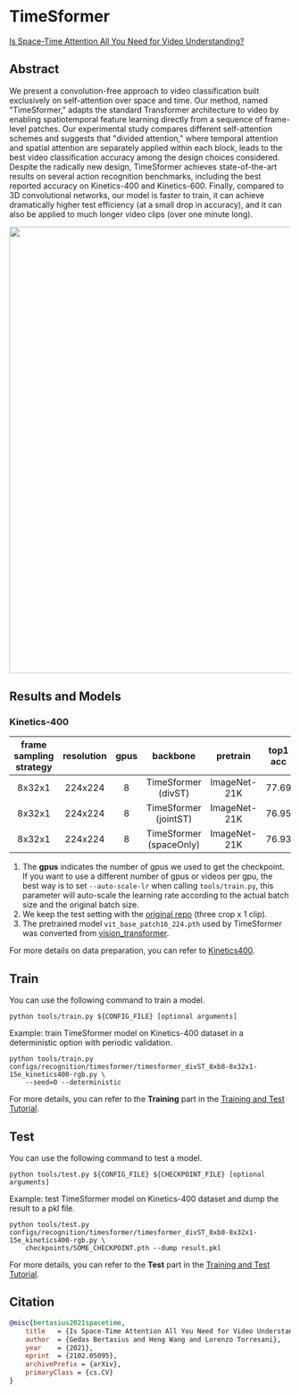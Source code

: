 # TimeSformer

[Is Space-Time Attention All You Need for Video Understanding?](https://arxiv.org/abs/2102.05095)

<!-- [ALGORITHM] -->

## Abstract

<!-- [ABSTRACT] -->

We present a convolution-free approach to video classification built exclusively on self-attention over space and time. Our method, named "TimeSformer," adapts the standard Transformer architecture to video by enabling spatiotemporal feature learning directly from a sequence of frame-level patches. Our experimental study compares different self-attention schemes and suggests that "divided attention," where temporal attention and spatial attention are separately applied within each block, leads to the best video classification accuracy among the design choices considered. Despite the radically new design, TimeSformer achieves state-of-the-art results on several action recognition benchmarks, including the best reported accuracy on Kinetics-400 and Kinetics-600. Finally, compared to 3D convolutional networks, our model is faster to train, it can achieve dramatically higher test efficiency (at a small drop in accuracy), and it can also be applied to much longer video clips (over one minute long).

<!-- [IMAGE] -->

<div align=center>
<img src="https://user-images.githubusercontent.com/34324155/143018542-7f782ec9-dca2-495e-9043-c13ad941a25c.png" width="800"/>
</div>

## Results and Models

### Kinetics-400

| frame sampling strategy | resolution | gpus |        backbone         |   pretrain   | top1 acc | top5 acc | testing protocol | FLOPs | params |             config             |             ckpt             |             log             |
| :---------------------: | :--------: | :--: | :---------------------: | :----------: | :------: | :------: | :--------------: | :---: | :----: | :----------------------------: | :--------------------------: | :-------------------------: |
|         8x32x1          |  224x224   |  8   |   TimeSformer (divST)   | ImageNet-21K |  77.69   |  93.45   | 1 clips x 3 crop | 196G  |  122M  | [config](/configs/recognition/timesformer/timesformer_divST_8xb8-8x32x1-15e_kinetics400-rgb.py) | [ckpt](https://download.openmmlab.com/mmaction/v1.0/recognition/timesformer/timesformer_divST_8xb8-8x32x1-15e_kinetics400-rgb/timesformer_divST_8xb8-8x32x1-15e_kinetics400-rgb_20220815-a4d0d01f.pth) | [log](https://download.openmmlab.com/mmaction/v1.0/recognition/timesformer/timesformer_divST_8xb8-8x32x1-15e_kinetics400-rgb/timesformer_divST_8xb8-8x32x1-15e_kinetics400-rgb.log) |
|         8x32x1          |  224x224   |  8   |  TimeSformer (jointST)  | ImageNet-21K |  76.95   |  93.28   | 1 clips x 3 crop | 180G  | 86.11M | [config](/configs/recognition/timesformer/timesformer_jointST_8xb8-8x32x1-15e_kinetics400-rgb.py) | [ckpt](https://download.openmmlab.com/mmaction/v1.0/recognition/timesformer/timesformer_jointST_8xb8-8x32x1-15e_kinetics400-rgb/timesformer_jointST_8xb8-8x32x1-15e_kinetics400-rgb_20220815-8022d1c0.pth) | [log](https://download.openmmlab.com/mmaction/v1.0/recognition/timesformer/timesformer_jointST_8xb8-8x32x1-15e_kinetics400-rgb/timesformer_jointST_8xb8-8x32x1-15e_kinetics400-rgb.log) |
|         8x32x1          |  224x224   |  8   | TimeSformer (spaceOnly) | ImageNet-21K |  76.93   |  92.88   | 1 clips x 3 crop | 141G  | 86.11M | [config](/configs/recognition/timesformer/timesformer_spaceOnly_8xb8-8x32x1-15e_kinetics400-rgb.py) | [ckpt](https://download.openmmlab.com/mmaction/v1.0/recognition/timesformer/timesformer_spaceOnly_8xb8-8x32x1-15e_kinetics400-rgb/timesformer_spaceOnly_8xb8-8x32x1-15e_kinetics400-rgb_20220815-78f05367.pth) | [log](https://download.openmmlab.com/mmaction/v1.0/recognition/timesformer/timesformer_spaceOnly_8xb8-8x32x1-15e_kinetics400-rgb/timesformer_spaceOnly_8xb8-8x32x1-15e_kinetics400-rgb.log) |

1. The **gpus** indicates the number of gpus we used to get the checkpoint. If you want to use a different number of gpus or videos per gpu, the best way is to set `--auto-scale-lr` when calling `tools/train.py`, this parameter will auto-scale the learning rate according to the actual batch size and the original batch size.
2. We keep the test setting with the [original repo](https://github.com/facebookresearch/TimeSformer) (three crop x 1 clip).
3. The pretrained model `vit_base_patch16_224.pth` used by TimeSformer was converted from [vision_transformer](https://github.com/google-research/vision_transformer).

For more details on data preparation, you can refer to [Kinetics400](/tools/data/kinetics/README.md).

## Train

You can use the following command to train a model.

```shell
python tools/train.py ${CONFIG_FILE} [optional arguments]
```

Example: train TimeSformer model on Kinetics-400 dataset in a deterministic option with periodic validation.

```shell
python tools/train.py configs/recognition/timesformer/timesformer_divST_8xb8-8x32x1-15e_kinetics400-rgb.py \
    --seed=0 --deterministic
```

For more details, you can refer to the **Training** part in the [Training and Test Tutorial](/docs/en/user_guides/4_train_test.md).

## Test

You can use the following command to test a model.

```shell
python tools/test.py ${CONFIG_FILE} ${CHECKPOINT_FILE} [optional arguments]
```

Example: test TimeSformer model on Kinetics-400 dataset and dump the result to a pkl file.

```shell
python tools/test.py configs/recognition/timesformer/timesformer_divST_8xb8-8x32x1-15e_kinetics400-rgb.py \
    checkpoints/SOME_CHECKPOINT.pth --dump result.pkl
```

For more details, you can refer to the **Test** part in the [Training and Test Tutorial](/docs/en/user_guides/4_train_test.md).

## Citation

```BibTeX
@misc{bertasius2021spacetime,
    title   = {Is Space-Time Attention All You Need for Video Understanding?},
    author  = {Gedas Bertasius and Heng Wang and Lorenzo Torresani},
    year    = {2021},
    eprint  = {2102.05095},
    archivePrefix = {arXiv},
    primaryClass = {cs.CV}
}
```
